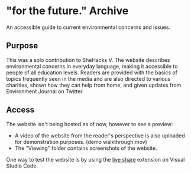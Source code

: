 # "for the future." Archive

An accessible guide to current environmental concerns and issues.

## Purpose
This was a solo contribution to SheHacks V. The website describes environmental concerns in everyday language, making it accessible to people of all education levels. Readers are provided with the basics of topics frequently seen in the media and are also directed to various charities, shown how they can help from home, and given updates from Environment Journal on Twitter.

## Access
The website isn't being hosted as of now, however to see a preview: 
- A video of the website from the reader's perspective is also uploaded for demonstration purposes. (demo walkthrough.mov)
- The "Viewing" folder contains screenshots of the website.

One way to test the website is by using the [live share](https://marketplace.visualstudio.com/items?itemName=MS-vsliveshare.vsliveshare) extension on Visual Studio Code.


